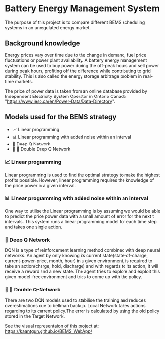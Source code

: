 # Battery Energy Management System 

The purpose of this project is to compare different BEMS scheduling systems in an unregulated energy market. 

## Background knowledge
Energy prices vary over time due to the change in demand, fuel price fluctuations or power plant availability. 
A battery energy management system can be used to buy power during the off-peak hours and sell power during peak hours, profiting off the difference while contributing to grid stability. This is also called the energy storage arbitrage problem in real-time markets. 

The price of power data is taken from an online database provided by Independent Electricity System Operator in Ontario Canada "https://www.ieso.ca/en/Power-Data/Data-Directory". 



## Models used for the BEMS strategy
-   📈  Linear programming
-   📊  Linear programming with added noise within an interval
-   🤖  Deep Q Network
-   🤖 🤖  Double Deep Q Network


### 📈  Linear programming
Linear programming is used to find the optimal strategy to make the highest profits possible. However, linear programming requires the knowledge of the price power in a given interval. 

### 📊 Linear programming with added noise within an interval
One way to utilise the Linear programming is by assuming we would be able to predict the price power data with a small amount of error for the next t intervals. This system runs a linear programming model for each time step and takes one single action. 

### 🤖  Deep Q Network
DQN is a type of reinforcement learning method combined with deep neural networks. An agent by only knowing its current state(state-of-charge, current-power-price, month, hour) in a given environment, is required to take an action(charge, hold, discharge) and with regards to its action, it will receive a reward and a new state. The agent tries to explore and exploit this given model-free environment and tries to come up with the policy. 

### 🤖 🤖 Double Q-Network
There are two DQN models used to stabilise the training and reduces overestimations due to bellman backup. Local Network takes actions regarding to its current policy.The error is calculated by using the old policy stored in the Target Network.

See the visual representaion of this project at: https://kaantgun.github.io/BEMS_WebApp/ 
